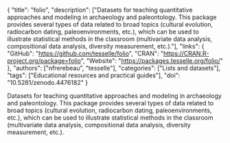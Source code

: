 {
  "title": "folio",
  "description": ["Datasets for teaching quantitative approaches and modeling in archaeology and paleontology. This package provides several types of data related to broad topics (cultural evolution, radiocarbon dating, paleoenvironments, etc.), which can be used to illustrate statistical methods in the classroom (multivariate data analysis, compositional data analysis, diversity measurement, etc.)."],
  "links": {
    "GitHub": "https://github.com/tesselle/folio",
    "CRAN": "https://CRAN.R-project.org/package=folio",
    "Website": "https://packages.tesselle.org/folio/"
  },
  "authors": ["nfrerebeau", "tesselle"],
  "categories": ["Lists and datasets"],
  "tags": ["Educational resources and practical guides"],
  "doi": "10.5281/zenodo.4476182"
}

<!-- Generated by csv2md.R – do not edit by hand -->

Datasets for teaching quantitative approaches and modeling in archaeology and paleontology. This package provides several types of data related to broad topics (cultural evolution, radiocarbon dating, paleoenvironments, etc.), which can be used to illustrate statistical methods in the classroom (multivariate data analysis, compositional data analysis, diversity measurement, etc.).